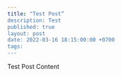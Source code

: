 ```yaml
---
title: "Test Post”
description: Test
published: true
layout: post
date: 2022-03-16 18:15:00:00 +0700
tags:
--- 
```

Test Post Content